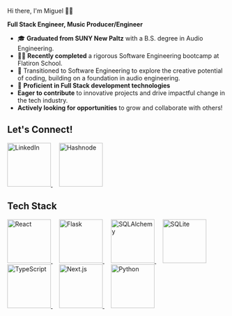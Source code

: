Hi there, I'm Miguel 👋🏾

**Full Stack Engineer, Music Producer/Engineer**

- 🎓 **Graduated from SUNY New Paltz** with a B.S. degree in Audio Engineering.
- 👨‍💻 **Recently completed** a rigorous Software Engineering bootcamp at Flatiron School.
- 🚀 Transitioned to Software Engineering to explore the creative potential of coding, building on a foundation in audio engineering.
- 🌟 **Proficient in Full Stack development technologies** 
- **Eager to contribute** to innovative projects and drive impactful change in the tech industry.
- **Actively looking for opportunities** to grow and collaborate with others!

## Let's Connect!

<!-- LinkedIn -->
<a href="https://www.linkedin.com/in/miguelv-dev/" style="margin-right: 15px;" >
  <img src="https://img.shields.io/badge/-LinkedIn-0077B5?style=flat-square&logo=linkedin&logoColor=white" alt="LinkedIn" width="100"/>
</a>

<!-- Hashnode -->
<a href="https://miguel4prez.hashnode.dev/" style="margin-right: 15px;">
  <img src="https://img.shields.io/badge/Hashnode-%231F2D3D?style=flat-square&logo=hashnode&logoColor=white" alt="Hashnode" width="100"/>
</a>

## Tech Stack

<!-- React -->
<a href="https://reactjs.org/" style="margin-right: 15px;">
  <img src="https://img.shields.io/badge/-React-61DAFB?style=flat-square&logo=react&logoColor=white" alt="React" width="100"/>
</a>

<!-- Flask -->
<a href="https://flask.palletsprojects.com/" style="margin-right: 15px;">
  <img src="https://img.shields.io/badge/-Flask-000000?style=flat-square&logo=flask&logoColor=white" alt="Flask" width="100"/>
</a>

<!-- SQLAlchemy -->
<a href="https://www.sqlalchemy.org/" style="margin-right: 15px;">
  <img src="https://img.shields.io/badge/-SQLAlchemy-336791?style=flat-square&logo=sqlalchemy&logoColor=white" alt="SQLAlchemy" width="100"/>
</a>

<!-- SQLite -->
<a href="https://www.sqlite.org/" style="margin-right: 15px;">
  <img src="https://img.shields.io/badge/-SQLite-003B57?style=flat-square&logo=sqlite&logoColor=white" alt="SQLite" width="100"/>
</a>

<!-- TypeScript -->
<a href="https://www.typescriptlang.org/" style="margin-right: 15px;">
  <img src="https://img.shields.io/badge/-TypeScript-007ACC?style=flat-square&logo=typescript&logoColor=white" alt="TypeScript" width="100"/>
</a>

<!-- Next.js -->
<a href="https://nextjs.org/" style="margin-right: 15px;">
  <img src="https://img.shields.io/badge/-Next.js-000000?style=flat-square&logo=nextdotjs&logoColor=white" alt="Next.js" width="100"/>
</a>

<!-- Python -->
<a href="https://www.python.org/" style="margin-right: 15px;">
  <img src="https://img.shields.io/badge/-Python-3776AB?style=flat-square&logo=python&logoColor=white" alt="Python" width="100"/>
</a>
